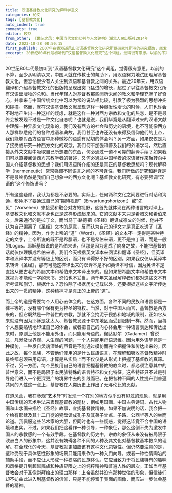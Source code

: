 ```yaml
---
title: 汉语基督教文化研究的解释学意义
categories: 论文
tags: [基督教文化]
auto_indent: true
comments: true
editor: 皎然
from_other: 《世纪之风：中国当代文化批判与人文建构》湖北人民出版社2014年
date: 2023-10-28 08:50:15
first_publish: 2007年在香港道风山汉语基督教文化研究所做研究时所写的研究报告，原发于汉语基督教文化研究所内刊
excerpt: 20世纪80年代最初听到“汉语基督教文化研究”这个词组，觉得很有意思。以前的不算，至少从明清以来，中国人就在传教士的帮助下，用汉语努力地试图理解基督教文化，但恐怕很少有人关注到汉语和基督教之间的关系。最近20年来，用汉语翻译和介绍基督教文化的出版物呈现出突飞猛进的增长，超过了以往基督教文化所有汉语出版物的总和。当代年轻人对基督教那些闻所未闻的教义和学理充满了好奇心，并拿来与中国传统文化中习以为常的说法相比较，引发了极为强烈的思想冲突和碰撞。然而，就在汉语基督教文献呈现这样一种爆发性增长的时候，人们也许会不时地产生出一种这样的疑虑，就是这样一种对西方宗教和文化的热恋，是不是最终会被发现不过是一种文化自恋呢？也就是说，我们毕竟是从翻译过来的汉语文献中理解一种异质文化现象的，我们没有西方的社会和历史的语境，也不可能像西方人那样熟悉他们的各种成语和典故，我们甚至也许还没有来得及信仰他们的上帝，我们能够对西方语言中那种微妙的语感有贴切的体会吗？另一方面，如果仅仅是为了接受或研究一种西方文化的观念，我们何不加强和普及我们的外语学习，然后直接从外文文献中吸取自己所想要的东西，何必通过一道不可靠的翻译手续？如果我们可以直接阅读西方宗教学者的著述，又何必通过中国学者的汉语著作来辗转向中国人介绍基督教的思想？我们用汉语所介绍的还是真正的基督教思想吗？现代解释学（hermeneutic）常常强调不同语言之间的不可译性，我们所做的研究和翻译是不是最终仍然是我们自己想象中的西方文化呢？基督教文化研究，有必要强调“汉语的”这个修饰语吗？
---
```

20世纪80年代最初听到“汉语基督教文化研究”这个词组，觉得很有意思。以前的不算，至少从明清以来，中国人就在传教士的帮助下，用汉语努力地试图理解基督教文化，但恐怕很少有人关注到汉语和基督教之间的关系。最近20年来，用汉语翻译和介绍基督教文化的出版物呈现出突飞猛进的增长，超过了以往基督教文化所有汉语出版物的总和。当代年轻人对基督教那些闻所未闻的教义和学理充满了好奇心，并拿来与中国传统文化中习以为常的说法相比较，引发了极为强烈的思想冲突和碰撞。然而，就在汉语基督教文献呈现这样一种爆发性增长的时候，人们也许会不时地产生出一种这样的疑虑，就是这样一种对西方宗教和文化的热恋，是不是最终会被发现不过是一种文化自恋呢？也就是说，我们毕竟是从翻译过来的汉语文献中理解一种异质文化现象的，我们没有西方的社会和历史的语境，也不可能像西方人那样熟悉他们的各种成语和典故，我们甚至也许还没有来得及信仰他们的上帝，我们能够对西方语言中那种微妙的语感有贴切的体会吗？另一方面，如果仅仅是为了接受或研究一种西方文化的观念，我们何不加强和普及我们的外语学习，然后直接从外文文献中吸取自己所想要的东西，何必通过一道不可靠的翻译手续？如果我们可以直接阅读西方宗教学者的著述，又何必通过中国学者的汉语著作来辗转向中国人介绍基督教的思想？我们用汉语所介绍的还是真正的基督教思想吗？现代解释学（hermeneutic）常常强调不同语言之间的不可译性，我们所做的研究和翻译是不是最终仍然是我们自己想象中的西方文化呢？基督教文化研究，有必要强调“汉语的”这个修饰语吗？

所有这些疑虑，我认为都是不必要的。实际上，任何两种文化之间要进行对话和沟通，都免不了要通过自己的“期待视野”（Erwartungshorizont）或“先见”（Vorsehen）来接受和融合对方的视野，这首先就体现在两种语言的对译上。基督教文化和文献本身也正是这样形成起来的。它的文献本来只是希腊文和希伯来文，后来通行的是拉丁文，而当马丁·路德把《圣经》翻译成德文的时候，他并不认为自己偏离了《圣经》文本的原意，反而认为自己的译文才是真正吃透了《圣经》的精神。因为，作为上帝的“道”（Word），《圣经》的文本不一定得是某种特定的文字，上帝所说的既不是希腊语，也不是希伯来语，更不是拉丁语，而是一般的Logos。耶稣基督说的是希伯来语，但那是因为道成了肉身之故，不能把基督的话就仅仅理解成希伯来语。我们今天根据英文译本来阅读和翻译《圣经》，但英译本和汉译本并没有等级上的区别，而只有译得好不好的区别。如果我仅仅从英译本来转译《圣经》，那有可能这样译出来的汉译本是不如英译本可信，因为英译本是直接从更古老的希腊文本和希伯来文本译出来的。但如果把希腊文本和希伯来文本就视为不能动一字的天书，恐怕也不妥当。两千年来圣经解释者们都对这些文本有所考证和删订，根据什么？恐怕除了根据历史记载以外，还要根据这些文字所传达出来的一贯的精神，这种精神才是真正的上帝的“道”。

而上帝的道是需要每个人用心去体会的。在这方面，各种不同的民族和语言都是一律平等的，没有哪个保有更为神圣的特权。当然，对于中国人而言，基督教是西方来的，但它既然是一种普世的宗教，那就不会拘泥于民族和地域的限制，正如它从来就没有因为耶稣是犹太人、基督教发源于中东地区而受到限制一样。然而，当每个人想要贴切地印证自己的体会，或者把自己的内心体会用一种语言表达和传达出来时，原则上他是不能用外语，而只能用母语的。伽达默尔（Gadamer）曾说过，凡涉及世界观、人生观的问题，一个人只能用母语思维。因为用外语毕竟是一种模仿，一种发自灵魂深处的声音是不能通过模仿而完全把握住和传达出来的。因此之故，每个民族，不管他们使用的是什么民族语言，在理解和吸收基督教精神时最终都必须采用母语，才算是从实质上而不仅仅是从形式上把握了基督教的真谛。不过，另一方面，每个民族用自己的语言把握基督教的教义时，都必须注意其中的普世意义，而不是局限于本民族特殊的语言特征和文化特征。这些特征只不过是引导他们进入一个更深更广的境界中去的引线而已。在把各种不同的人性提升到普遍共同的人性这一点上，基督教在人类历史上作出了无与伦比的贡献。

在道风山，我在参观“艺术轩”时发现一个在别的地方似乎没有见过的现象，就是用中国传统的艺术手法来表现基督教的题材，例如用国画、中国古典诗词、古代人物画和山水画来描绘《圣经》故事，宣扬基督教精神。如果不加说明的话，我会把一个绘有耶稣及其十二门徒的瓷盘读成孔子及其弟子曾点、子路、公西华等人的坐而论道。我佩服这些艺术家的大胆，但同时也有一些疑惑，觉得这毕竟不合中国的语境和史实。不过，如果我们把这看作一种引导，一种象征，那么这倒不失为激发中国人的宗教感的一个有效手段。在基督教的历史中，宗教的象征从来没有被局限于欧洲白人的形象中，这并没有妨碍各种不同的人种及其文化对基督教基本教义的理解。在全球化的今天，基督教就更加应该有这种文化包容性。但仍然要注意的是，这种受制于具体感性形象的场景只能用来作为一种入门向导，或者一种性情陶冶的辅助手段，而不应让人形成一种狭隘的民族体认。它应当致力于将民族特有的趣味和风格提升到超越民族和种族界限之上的纯粹精神和普遍人性的层次。正如当年基督教会对于圣像崇拜给出的理由那样：上帝虽然并没有那种世俗的形象，但信徒们却不妨由此进入到基督教的信仰，只是不能停留于表面的图像，而应进一步体会基督的精神。
